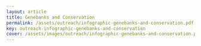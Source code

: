 ```yaml
---
layout: article
title: Genebanks and Conservation
permalink: /assets/outreach/infographic-genebanks-and-conservation.pdf
key: outreach-infographic-genebanks-and-conservation
cover: /assets/images/outreach/infographic-genebanks-and-conservation.png
---
```

